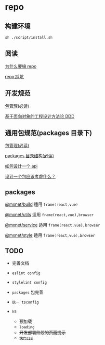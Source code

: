 <!--
 * @Author: 邱狮杰
 * @Date: 2022-05-11 22:37:08
 * @LastEditTime: 2022-06-12 11:44:33
 * @Description: 
 * @FilePath: /repo/README.md
-->

# repo

## 构建环境

```shell
sh ./script/install.sh
```

## 阅读

[为什么要搞 repo](https://juejin.cn/post/6844904087662624781)

[repo 踩坑](https://juejin.cn/post/6972139870231724045)

## 开发规范

[包管理(必读)](/docs/lerna.md)

[基于面向对象的工程设计方法论 DDD](https://www.bilibili.com/video/bv11q4y1q74f?spm_id_from=333.337.search-card.all.click)

## 通用包规范(packages 目录下)

[包管理(必读)](/docs/lerna.md)

[packages 目录结构(必读)](/docs/basicDirectoryStructure.md)

[如何设计一个 api](https://juejin.cn/post/6958414391339401247)

[设计一个包应该考虚什么？](/docs/buildPackage.md)


## packages

[@mxnet/build](/packages/build/README.md) 适用 `frame(react,vue)`

[@mxnet/utils](/packages/utils/README.md) 适用 `frame(react,vue),browser`

[@mxnet/service](/packages/service/README.md) 适用 `frame(react,vue),browser`

[@mxnet/style](/packages/style/README.md) 适用 `frame(react,vue),browser`

## TODO

- 完善文档

- `eslint config`

- `stylelint config`

- `packages` 包完善

- `统一 tsconfig`

- `h5`
  - 预加载
  - `loading`
  - ~~开发部署阶段的页面提示~~
  - ~~`快门css`~~